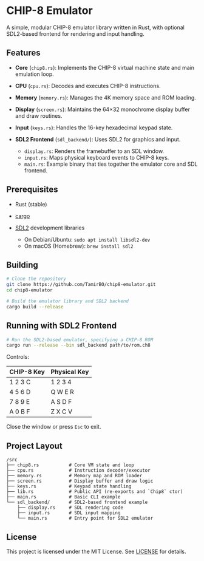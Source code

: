 # CHIP-8 Emulator

A simple, modular CHIP-8 emulator library written in Rust, with optional SDL2-based frontend for rendering and input handling.

## Features

* **Core** (`chip8.rs`): Implements the CHIP-8 virtual machine state and main emulation loop.
* **CPU** (`cpu.rs`): Decodes and executes CHIP-8 instructions.
* **Memory** (`memory.rs`): Manages the 4K memory space and ROM loading.
* **Display** (`screen.rs`): Maintains the 64×32 monochrome display buffer and draw routines.
* **Input** (`keys.rs`): Handles the 16-key hexadecimal keypad state.
* **SDL2 Frontend** (`sdl_backend/`): Uses SDL2 for graphics and input.

  * `display.rs`: Renders the framebuffer to an SDL window.
  * `input.rs`: Maps physical keyboard events to CHIP-8 keys.
  * `main.rs`: Example binary that ties together the emulator core and SDL frontend.


## Prerequisites

* Rust (stable)
* [cargo](https://doc.rust-lang.org/cargo/)
* [SDL2](https://www.libsdl.org/) development libraries

  * On Debian/Ubuntu: `sudo apt install libsdl2-dev`
  * On macOS (Homebrew): `brew install sdl2`

## Building

```bash
# Clone the repository
git clone https://github.com/TamirBO/chip8-emulator.git
cd chip8-emulator

# Build the emulator library and SDL2 backend
cargo build --release
```

## Running with SDL2 Frontend

```bash
# Run the SDL2-based emulator, specifying a CHIP-8 ROM
cargo run --release --bin sdl_backend path/to/rom.ch8
```

Controls:

| CHIP-8 Key | Physical Key |
| ---------- | ------------ |
| 1 2 3 C    | 1 2 3 4      |
| 4 5 6 D    | Q W E R      |
| 7 8 9 E    | A S D F      |
| A 0 B F    | Z X C V      |

Close the window or press `Esc` to exit.



## Project Layout

```
/src
├── chip8.rs           # Core VM state and loop
├── cpu.rs             # Instruction decoder/executor
├── memory.rs          # Memory map and ROM loader
├── screen.rs          # Display buffer and draw logic
├── keys.rs            # Keypad state handling
├── lib.rs             # Public API (re-exports and `Chip8` ctor)
├── main.rs            # Basic CLI example
└── sdl_backend/       # SDL2-based frontend example
    ├── display.rs     # SDL rendering code
    ├── input.rs       # SDL input mapping
    └── main.rs        # Entry point for SDL2 emulator
```

## License

This project is licensed under the MIT License. See [LICENSE](LICENSE) for details.
